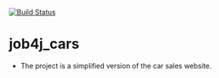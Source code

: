 [![Build Status](https://app.travis-ci.com/SlartiBartFast-art/job4j_cars.svg?branch=main)](https://app.travis-ci.com/SlartiBartFast-art/job4j_cars)
# job4j_cars
- The project is a simplified version of the car sales website.
